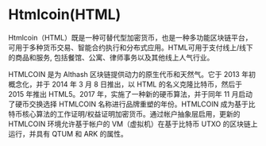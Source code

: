 # 

# Htmlcoin(HTML)

Htmlcoin（HTML）既是一种可替代型加密货币，也是一种多功能区块链平台，可用于多种货币交易、智能合约执行和分布式应用。HTML可用于支付线上/线下的商品和服务, 包括餐馆、公寓、律师事务以及其他线上人气行业。

HTMLCOIN 是为 Althash 区块链提供动力的原生代币和天然气。它于 2013 年初概念化，并于 2014 年 3 月 8 日推出，以 HTML 的名义克隆比特币，然后于 2015 年推出 HTML5。2017 年，实施了一种新的硬币算法，并于同年 11 月启动了硬币交换选择 HTMLCOIN 名称进行品牌重塑的年份。HTMLCOIN 成为基于比特币核心算法的工作证明/权益证明加密货币。通过帐户抽象层启用，更新的 HTMLCOIN 环境允许基于帐户的 VM（虚拟机）在基于比特币 UTXO 的区块链上运行，并具有 QTUM 和 ARK 的属性。

